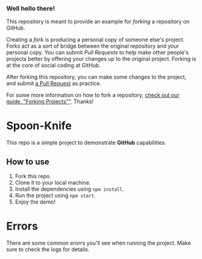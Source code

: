 ### Well hello there!

This repository is meant to provide an example for *forking* a repository on GitHub.

Creating a *fork* is producing a personal copy of someone else's project. Forks act as a sort of bridge between the original repository and your personal copy. You can submit *Pull Requests* to help make other people's projects better by offering your changes up to the original project. Forking is at the core of social coding at GitHub.

After forking this repository, you can make some changes to the project, and submit [a Pull Request](https://github.com/octocat/Spoon-Knife/pulls) as practice.

For some more information on how to fork a repository, [check out our guide, "Forking Projects""](http://guides.github.com/overviews/forking/). Thanks! 

# Spoon-Knife

This repo is a simple project to demonstrate **GitHub** capabilities.

## How to use

1. Fork this repo.
2. Clone it to your local machine.
3. Install the dependencies using `npm install`.
4. Run the project using `npm start`.
5. Enjoy the demo!

# Errors

There are some common erorrs you'll see when running the project. Make sure to check the logs for details.
